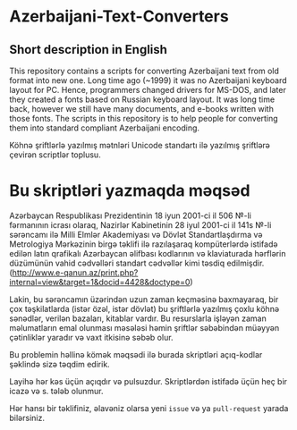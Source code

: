 Azerbaijani-Text-Converters
===================================

## Short description in English
This repository contains a scripts for converting Azerbaijani text from old format into new one. Long time ago (~1999) it was no Azerbaijani keyboard layout for PC.
Hence, programmers changed drivers for MS-DOS, and later they created a fonts based on Russian keyboard layout. It was long time back, however we still have many
documents, and e-books written with those fonts. The scripts in this repository is to help people for converting them into standard compliant Azerbaijani encoding.


Köhnə şriftlərlə yazılmış mətnləri  Unicode standartı ilə yazılmış şriftlərə çevirən scriptlər toplusu.

Bu skriptləri yazmaqda məqsəd
===================================

Azərbaycan Respublikası Prezidentinin 18 iyun 2001-ci il 506 №-li fərmanının icrası olaraq, Nazirlər Kabinetinin 28 iyul 2001-ci il 141s №-li sərəncamı ilə Milli Elmlər Akademiyası və Dövlət Standartlaşdırma və Metrologiya Mərkəzinin birgə təklifi ilə razılaşaraq kompüterlərdə istifadə edilən  latın qrafikalı Azərbaycan əlifbası kodlarının və klaviaturada hərflərin düzümünün vahid cədvəlləri standart cədvəllər kimi təsdiq edilmişdir.
(http://www.e-qanun.az/print.php?internal=view&target=1&docid=4428&doctype=0)

Lakin, bu sərəncamın üzərindən uzun zaman keçməsinə baxmayaraq, bir çox təşkilatlarda (istər özəl, istər dövlət) bu şriftlərlə yazılmış çoxlu köhnə sənədlər, verilən bazaları, kitablar vardır. Bu resurslarla işləyən zaman məlumatların emal olunması məsələsi həmin şriftlər səbəbindən müəyyən çətinliklər yaradır və vaxt itkisinə səbəb olur.

Bu problemin həllinə kömək məqsədi ilə burada skriptləri açıq-kodlar şəklində sizə təqdim edirik.

Layihə hər kəs üçün açıqdır və pulsuzdur. Skriptlərdən istifadə üçün heç bir icazə və s. tələb olunmur. 

Hər hansı bir təklifiniz, əlavəniz olarsa yeni `issue` və ya `pull-request` yarada bilərsiniz. 

